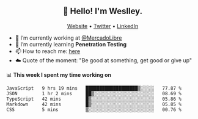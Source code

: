 <h2 align="center">👋 Hello! I'm Weslley.</h2>
<p align="center">
  <a href="http://weslleyneri.com.br">Website</a> •
  <a href="https://twitter.com/Weslley_Neri">Twitter</a> •
  <a href="https://www.linkedin.com/in/weslley-neri-3658908b">LinkedIn</a>
</p>


- 🔭 I’m currently working at [@MercadoLibre](https://github.com/mercadolibre)
- 🌱 I’m currently learning **Penetration Testing**
- 📫 How to reach me: [here](mailto:weslley39@gmail.com)
- ☁️ Quote of the moment: "Be good at something, get good or give up"

📊 **This week I spent my time working on**
<!--START_SECTION:waka-->
```text
JavaScript   9 hrs 19 mins   ███████████████████▒░░░░░   77.87 % 
JSON         1 hr 2 mins     ██▒░░░░░░░░░░░░░░░░░░░░░░   08.69 % 
TypeScript   42 mins         █▒░░░░░░░░░░░░░░░░░░░░░░░   05.86 % 
Markdown     42 mins         █▒░░░░░░░░░░░░░░░░░░░░░░░   05.85 % 
CSS          5 mins          ▒░░░░░░░░░░░░░░░░░░░░░░░░   00.76 % 
```
<!--END_SECTION:waka-->

<!-- Inspired by https://github.com/gruselhaus/gruselhaus -->